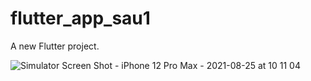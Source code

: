 # flutter_app_sau1

A new Flutter project.

![Simulator Screen Shot - iPhone 12 Pro Max - 2021-08-25 at 10 11 04](https://user-images.githubusercontent.com/5345330/130720606-70ebbcfc-b3c0-40ab-984a-80fe24312ed6.png)

